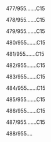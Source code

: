 477/955.......C15 


478/955.......C15 


479/955.......C15 


480/955.......C15 


481/955.......C15 


482/955.......C15 


483/955.......C15 


484/955.......C15 


485/955.......C15 


486/955.......C15 


487/955.......C15 


488/955.... 

